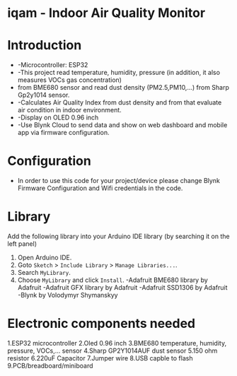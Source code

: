 # iqam - Indoor Air Quality Monitor
  # Introduction
 * -Microcontroller: ESP32
 * -This project read temperature, humidity, pressure (in addition, it also measures VOCs gas concentration)
 * from BME680 sensor and read dust density (PM2.5,PM10,...) from Sharp Gp2y1014 sensor.
 * -Calculates Air Quality Index from dust density and from that evaluate air condition in indoor environment.
 * -Display on OLED 0.96 inch
 * -Use Blynk Cloud to send data and show on web dashboard and mobile app via firmware configuration.
 # Configuration 
  - In order to use this code for your project/device please change Blynk Firmware Configuration and Wifi credentials in the code. 
# Library
Add the following library into your Arduino IDE library (by searching it on the left panel)
1. Open Arduino IDE.
2. Goto `Sketch` > `Include Library` > `Manage Libraries...`.
3. Search `MyLibrary`.
4. Choose `MyLibrary` and click `Install`.
-Adafruit BME680 library by Adafruit
-Adafruit GFX library by Adafruit
-Adafruit SSD1306 by Adafruit
-Blynk by Volodymyr Shymanskyy
# Electronic components needed
1.ESP32 microcontroller
2.Oled 0.96 inch
3.BME680 temperature, humidity, pressure, VOCs,... sensor
4.Sharp GP2Y1014AUF dust sensor
5.150 ohm resistor
6.220uF Capacitor
7.Jumper wire
8.USB capble to flash 
9.PCB/breadboard/miniboard
